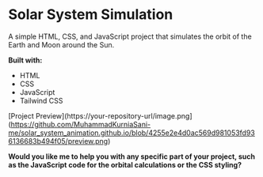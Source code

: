 # Solar System Simulation

A simple HTML, CSS, and JavaScript project that simulates the orbit of the Earth and Moon around the Sun. 

**Built with:**
* HTML
* CSS
* JavaScript
* Tailwind CSS

[Project Preview](https://your-repository-url/image.png](https://github.com/MuhammadKurniaSani-me/solar_system_animation.github.io/blob/4255e2e4d0ac569d981053fd936136683b494f05/preview.png)

**Would you like me to help you with any specific part of your project, such as the JavaScript code for the orbital calculations or the CSS styling?**
